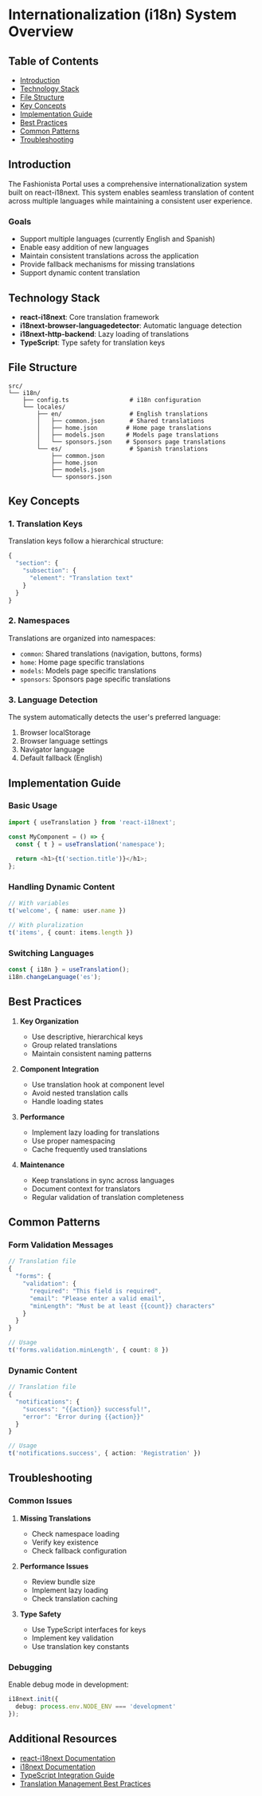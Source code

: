 # Internationalization (i18n) System Overview

## Table of Contents
- [Introduction](#introduction)
- [Technology Stack](#technology-stack)
- [File Structure](#file-structure)
- [Key Concepts](#key-concepts)
- [Implementation Guide](#implementation-guide)
- [Best Practices](#best-practices)
- [Common Patterns](#common-patterns)
- [Troubleshooting](#troubleshooting)

## Introduction

The Fashionista  Portal uses a comprehensive internationalization system built on react-i18next. This system enables seamless translation of content across multiple languages while maintaining a consistent user experience.

### Goals
- Support multiple languages (currently English and Spanish)
- Enable easy addition of new languages
- Maintain consistent translations across the application
- Provide fallback mechanisms for missing translations
- Support dynamic content translation

## Technology Stack

- **react-i18next**: Core translation framework
- **i18next-browser-languagedetector**: Automatic language detection
- **i18next-http-backend**: Lazy loading of translations
- **TypeScript**: Type safety for translation keys

## File Structure

```
src/
└── i18n/
    ├── config.ts                 # i18n configuration
    └── locales/
        ├── en/                   # English translations
        │   ├── common.json       # Shared translations
        │   ├── home.json        # Home page translations
        │   ├── models.json      # Models page translations
        │   └── sponsors.json    # Sponsors page translations
        └── es/                   # Spanish translations
            ├── common.json
            ├── home.json
            ├── models.json
            └── sponsors.json
```

## Key Concepts

### 1. Translation Keys
Translation keys follow a hierarchical structure:
```typescript
{
  "section": {
    "subsection": {
      "element": "Translation text"
    }
  }
}
```

### 2. Namespaces
Translations are organized into namespaces:
- `common`: Shared translations (navigation, buttons, forms)
- `home`: Home page specific translations
- `models`: Models page specific translations
- `sponsors`: Sponsors page specific translations

### 3. Language Detection
The system automatically detects the user's preferred language:
1. Browser localStorage
2. Browser language settings
3. Navigator language
4. Default fallback (English)

## Implementation Guide

### Basic Usage
```typescript
import { useTranslation } from 'react-i18next';

const MyComponent = () => {
  const { t } = useTranslation('namespace');
  
  return <h1>{t('section.title')}</h1>;
};
```

### Handling Dynamic Content
```typescript
// With variables
t('welcome', { name: user.name })

// With pluralization
t('items', { count: items.length })
```

### Switching Languages
```typescript
const { i18n } = useTranslation();
i18n.changeLanguage('es');
```

## Best Practices

1. **Key Organization**
   - Use descriptive, hierarchical keys
   - Group related translations
   - Maintain consistent naming patterns

2. **Component Integration**
   - Use translation hook at component level
   - Avoid nested translation calls
   - Handle loading states

3. **Performance**
   - Implement lazy loading for translations
   - Use proper namespacing
   - Cache frequently used translations

4. **Maintenance**
   - Keep translations in sync across languages
   - Document context for translators
   - Regular validation of translation completeness

## Common Patterns

### Form Validation Messages
```typescript
// Translation file
{
  "forms": {
    "validation": {
      "required": "This field is required",
      "email": "Please enter a valid email",
      "minLength": "Must be at least {{count}} characters"
    }
  }
}

// Usage
t('forms.validation.minLength', { count: 8 })
```

### Dynamic Content
```typescript
// Translation file
{
  "notifications": {
    "success": "{{action}} successful!",
    "error": "Error during {{action}}"
  }
}

// Usage
t('notifications.success', { action: 'Registration' })
```

## Troubleshooting

### Common Issues

1. **Missing Translations**
   - Check namespace loading
   - Verify key existence
   - Check fallback configuration

2. **Performance Issues**
   - Review bundle size
   - Implement lazy loading
   - Check translation caching

3. **Type Safety**
   - Use TypeScript interfaces for keys
   - Implement key validation
   - Use translation key constants

### Debugging

Enable debug mode in development:
```typescript
i18next.init({
  debug: process.env.NODE_ENV === 'development'
});
```

## Additional Resources

- [react-i18next Documentation](https://react.i18next.com/)
- [i18next Documentation](https://www.i18next.com/)
- [TypeScript Integration Guide](https://react.i18next.com/guides/typescript)
- [Translation Management Best Practices](https://phrase.com/blog/posts/translation-management-best-practices/) 